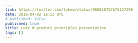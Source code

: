 ```yaml
---
link: https://twitter.com/lukew/status/980848752675127298
date: 2018-04-02 16:53 UTC
# published: false
published: true
title: Luke W product principles presentation
tags: []
---
```



